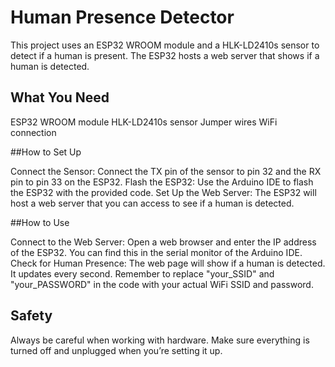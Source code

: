 # Human Presence Detector

This project uses an ESP32 WROOM module and a HLK-LD2410s sensor to detect if a human is present. The ESP32 hosts a web server that shows if a human is detected.

## What You Need

ESP32 WROOM module
HLK-LD2410s sensor
Jumper wires
WiFi connection

##How to Set Up

Connect the Sensor: Connect the TX pin of the sensor to pin 32 and the RX pin to pin 33 on the ESP32.
Flash the ESP32: Use the Arduino IDE to flash the ESP32 with the provided code.
Set Up the Web Server: The ESP32 will host a web server that you can access to see if a human is detected.

##How to Use

Connect to the Web Server: Open a web browser and enter the IP address of the ESP32. You can find this in the serial monitor of the Arduino IDE.
Check for Human Presence: The web page will show if a human is detected. It updates every second.
Remember to replace "your_SSID" and "your_PASSWORD" in the code with your actual WiFi SSID and password.

## Safety

Always be careful when working with hardware. Make sure everything is turned off and unplugged when you’re setting it up.
